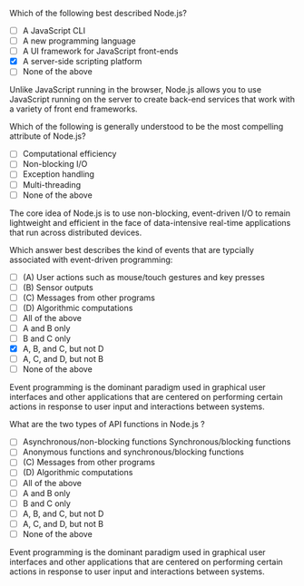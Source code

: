 <!--
name: node-assessment
version : 0.0.1
title : "Node.js Assessment"
description: "A brief assessment of Node.js knowledge. "
homepage : "https://pilot.outlearn.com/user/25"
author : "Jeff Whatcott"
license : "Creative Commons Attribution 4.0 International"
freshnessDate : 2015-06-19
-->

<!-- @section -->

<!-- @multipleChoice -->

Which of the following best described Node.js?

- [ ] A JavaScript CLI
- [ ] A new programming language
- [ ] A UI framework for JavaScript front-ends
- [X] A server-side scripting platform
- [ ] None of the above

Unlike JavaScript running in the browser, Node.js allows you to use JavaScript running on the server to create back-end services that work with a variety of front end frameworks.

<!-- @end -->

<!-- @multipleChoice -->

Which of the following is generally understood to be the most compelling attribute of Node.js?

- [ ] Computational efficiency
- [ ] Non-blocking I/O
- [ ] Exception handling
- [ ] Multi-threading
- [ ] None of the above

The core idea of Node.js is to use non-blocking, event-driven I/O to remain lightweight and efficient in the face of data-intensive real-time applications that run across distributed devices.

<!-- @end -->

<!-- @multipleChoice -->

Which answer best describes the kind of events that are typcially associated with event-driven programming:

- [ ] (A) User actions such as mouse/touch gestures and key presses
- [ ] (B) Sensor outputs
- [ ] (C) Messages from other programs
- [ ] (D) Algorithmic computations
- [ ] All of the above
- [ ] A and B only
- [ ] B and C only
- [X] A, B, and C, but not D
- [ ] A, C, and D, but not B
- [ ] None of the above

Event programming is the dominant paradigm used in graphical user interfaces and other applications that are centered on performing certain actions in response to user input and interactions between systems.

<!-- @end -->

<!-- @multipleChoice -->

What are the two types of API functions in Node.js ?

- [ ] Asynchronous/non-blocking functions Synchronous/blocking functions
- [ ] Anonymous functions and synchronous/blocking functions
- [ ] (C) Messages from other programs
- [ ] (D) Algorithmic computations
- [ ] All of the above
- [ ] A and B only
- [ ] B and C only
- [ ] A, B, and C, but not D
- [ ] A, C, and D, but not B
- [ ] None of the above

Event programming is the dominant paradigm used in graphical user interfaces and other applications that are centered on performing certain actions in response to user input and interactions between systems.

<!-- @end -->
